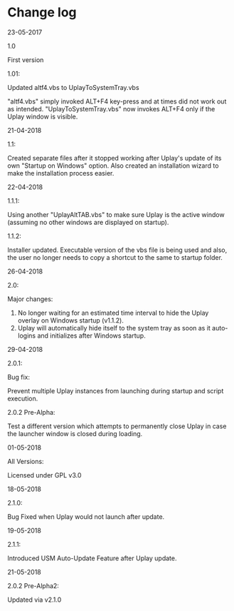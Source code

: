 # Change log

23-05-2017

1.0

First version

1.01: 

Updated altf4.vbs to UplayToSystemTray.vbs

"altf4.vbs" simply invoked ALT+F4 key-press and at times did not work out as intended. "UplayToSystemTray.vbs" now invokes ALT+F4 only if the Uplay window is visible.

21-04-2018

1.1:

Created separate files after it stopped working after Uplay's update of its own "Startup on Windows" option. Also created an installation wizard to make the installation process easier.

22-04-2018

1.1.1:

Using another "UplayAltTAB.vbs" to make sure Uplay is the active window (assuming no other windows are displayed on startup).

1.1.2:

Installer updated. Executable version of the vbs file is being used and also, the user no longer needs to copy a shortcut to the same to startup folder.

26-04-2018

2.0:

Major changes: 

1. No longer waiting for an estimated time interval to hide the Uplay overlay on Windows startup (v1.1.2).
2. Uplay will automatically hide itself to the system tray as soon as it auto-logins and initializes after Windows startup.

29-04-2018

2.0.1:

Bug fix:

Prevent multiple Uplay instances from launching during startup and script execution.

2.0.2 Pre-Alpha:

Test a different version which attempts to permanently close Uplay in case the launcher window is closed during loading.

01-05-2018

All Versions:

Licensed under GPL v3.0

18-05-2018

2.1.0:

Bug Fixed when Uplay would not launch after update.

19-05-2018

2.1.1:

Introduced USM Auto-Update Feature after Uplay update.

21-05-2018

2.0.2 Pre-Alpha2:

Updated via v2.1.0
